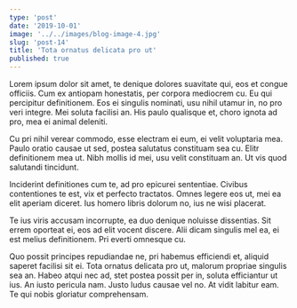 ```yaml
---
type: 'post'
date: '2019-10-01'
image: '../../images/blog-image-4.jpg'
slug: 'post-14'
title: 'Tota ornatus delicata pro ut'
published: true
---
```


Lorem ipsum dolor sit amet, te denique dolores suavitate qui, eos et congue officiis. Cum ex antiopam honestatis, per corpora mediocrem cu. Eu qui percipitur definitionem. Eos ei singulis nominati, usu nihil utamur in, no pro veri integre. Mei soluta facilisi an. His paulo qualisque et, choro ignota ad pro, mea ei animal deleniti.

Cu pri nihil verear commodo, esse electram ei eum, ei velit voluptaria mea. Paulo oratio causae ut sed, postea salutatus constituam sea cu. Elitr definitionem mea ut. Nibh mollis id mei, usu velit constituam an. Ut vis quod salutandi tincidunt.

Inciderint definitiones cum te, ad pro epicurei sententiae. Civibus contentiones te est, vix et perfecto tractatos. Omnes legere eos ut, mei ea elit aperiam diceret. Ius homero libris dolorum no, ius ne wisi placerat.

Te ius viris accusam incorrupte, ea duo denique noluisse dissentias. Sit errem oporteat ei, eos ad elit vocent discere. Alii dicam singulis mel ea, ei est melius definitionem. Pri everti omnesque cu.

Quo possit principes repudiandae ne, pri habemus efficiendi et, aliquid saperet facilisi sit ei. Tota ornatus delicata pro ut, malorum propriae singulis sea an. Habeo atqui nec ad, stet postea possit per in, soluta efficiantur ut ius. An iusto pericula nam. Justo ludus causae vel no. At vidit labitur eam. Te qui nobis gloriatur comprehensam.